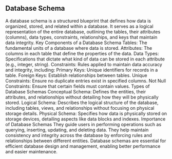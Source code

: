 ## Database Schema

A database schema is a structured blueprint that defines how data is organized, stored, and related within a database. It serves as a logical representation of the entire database, outlining the tables, their attributes (columns), data types, constraints, relationships, and keys that maintain data integrity.
Key Components of a Database Schema
Tables: The fundamental units of a database where data is stored.
Attributes: The columns in each table that define the properties of the data.
Data Types: Specifications that dictate what kind of data can be stored in each attribute (e.g., integer, string).
Constraints: Rules applied to maintain data accuracy and integrity, including:
Primary Keys: Unique identifiers for records in a table.
Foreign Keys: Establish relationships between tables.
Unique Constraints: Ensure no duplicate entries exist in specified columns.
Not Null Constraints: Ensure that certain fields must contain values.
Types of Database Schemas
Conceptual Schema: Defines the entities, their attributes, and relationships without detailing how they will be physically stored.
Logical Schema: Describes the logical structure of the database, including tables, views, and relationships without focusing on physical storage details.
Physical Schema: Specifies how data is physically stored on storage devices, detailing aspects like data blocks and indexes.
Importance of Database Schemas
They guide users in performing operations such as querying, inserting, updating, and deleting data.
They help maintain consistency and integrity across the database by enforcing rules and relationships between different entities.
Database schemas are essential for efficient database design and management, enabling better performance and easier maintenance.